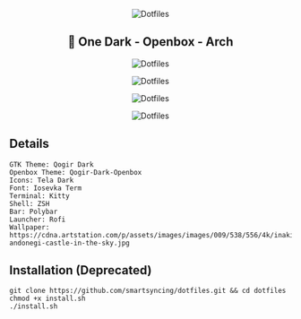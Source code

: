 <p align="center">
  <img src="https://raw.githubusercontent.com/smartersyncing/dotfiles/main/assets/dots.png" alt="Dotfiles"/>
</p>

<h2 align=center>🐧 One Dark - Openbox - Arch</h2>

<p align="center">
  <img src="https://raw.githubusercontent.com/smartsyncing/dotfiles/main/assets/blank.png" alt="Dotfiles"/>
</p>
<p align="center">
  <img src="https://raw.githubusercontent.com/smartsyncing/dotfiles/main/assets/rofi.png" alt="Dotfiles"/>
</p>
<p align="center">
  <img src="https://raw.githubusercontent.com/smartsyncing/dotfiles/main/assets/openbox.png" alt="Dotfiles"/>
</p>
<p align="center">
  <img src="https://raw.githubusercontent.com/smartsyncing/dotfiles/main/assets/openbox2.png" alt="Dotfiles"/>
</p>

## Details 

```
GTK Theme: Qogir Dark
Openbox Theme: Qogir-Dark-Openbox
Icons: Tela Dark
Font: Iosevka Term
Terminal: Kitty
Shell: ZSH
Bar: Polybar
Launcher: Rofi
Wallpaper: https://cdna.artstation.com/p/assets/images/images/009/538/556/4k/inaki-andonegi-castle-in-the-sky.jpg
```

## Installation (Deprecated)
```
git clone https://github.com/smartsyncing/dotfiles.git && cd dotfiles
chmod +x install.sh
./install.sh
```

